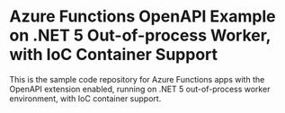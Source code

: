 # Azure Functions OpenAPI Example on .NET 5 Out-of-process Worker, with IoC Container Support #

This is the sample code repository for Azure Functions apps with the OpenAPI extension enabled, running on .NET 5 out-of-process worker environment, with IoC container support.

